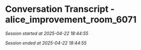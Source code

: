 # Conversation Transcript - alice_improvement_room_6071

*Session started at 2025-04-22 18:44:55*

*Session ended at 2025-04-22 18:44:55*
